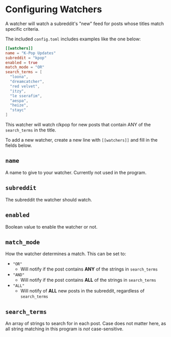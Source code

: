 # Configuring Watchers
A watcher will watch a subreddit's "new" feed for posts whose titles match specific criteria.

The included `config.toml` includes examples like the one below:
```toml
[[watchers]]
name = "K-Pop Updates"
subreddit = "kpop"
enabled = true
match_mode = "OR"
search_terms = [
  "loona",
  "dreamcatcher",
  "red velvet",
  "itzy",
  "le sserafim",
  "aespa",
  "heize",
  "stayc"
]
```
This watcher will watch r/kpop for new posts that contain ANY of the `search_terms` in the title.


To add a new watcher, create a new line with `[[watchers]]` and fill in the fields below.

## `name`
A name to give to your watcher. Currently not used in the program.

## `subreddit`
The subreddit the watcher should watch.

## `enabled`
Boolean value to enable the watcher or not.

## `match_mode`
How the watcher determines a match. This can be set to:
- `"OR"`
    - Will notify if the post contains **ANY** of the strings in `search_terms`
- `"AND"`
    - Will notify if the post contains **ALL** of the strings in `search_terms`
- `"ALL"`
    - Will notify of **ALL** new posts in the subreddit, regardless of `search_terms`

## `search_terms`
An array of strings to search for in each post. Case does not matter here, as all string matching in this program is *not* case-sensitive.